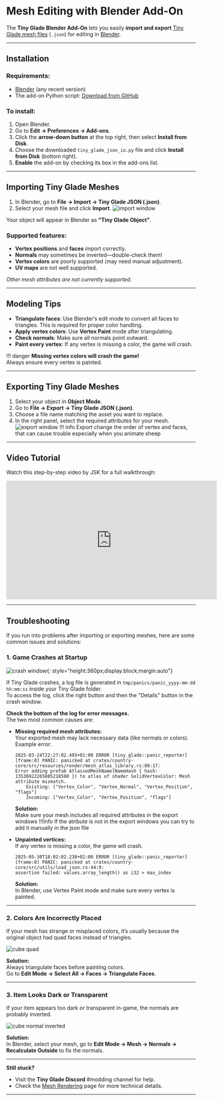# Mesh Editing with Blender Add-On

The **Tiny Glade Blender Add-On** lets you easily **import and export** [Tiny Glade mesh files](../game-knowledge/meshes.md) (`.json`) for editing in [Blender](https://www.blender.org/).

---

## Installation

### **Requirements:**  
- [Blender](https://www.blender.org/download/) (any recent version)
- The add-on Python script: [Download from GitHub](https://github.com/Hbeau/TinyGlade-Blender-AddOn/blob/main/tiny_glade_json_io.py)

### **To install:**  
1. Open Blender.  
2. Go to **Edit → Preferences → Add-ons**.  
3. Click the **arrow-down button** at the top right, then select **Install from Disk**.  
4. Choose the downloaded `tiny_glade_json_io.py` file and click **Install from Disk** (bottom right).  
5. **Enable** the add-on by checking its box in the add-ons list.  

---

## Importing Tiny Glade Meshes

1. In Blender, go to **File → Import → Tiny Glade JSON (.json)**.
2. Select your mesh file and click **Import**.
![import window](import.jpg)

Your object will appear in Blender as **"Tiny Glade Object"**.

### **Supported features:**
- **Vertex positions** and **faces** import correctly.  
- **Normals** may sometimes be inverted—double-check them!  
- **Vertex colors** are poorly supported (may need manual adjustment).  
- **UV maps** are not well supported.  

*Other mesh attributes are not currently supported.*

---

## Modeling Tips

- **Triangulate faces**: Use Blender’s edit mode to convert all faces to triangles. This is required for proper color handling.
- **Apply vertex colors**: Use **Vertex Paint** mode after triangulating.
- **Check normals**: Make sure all normals point outward.
- **Paint every vertex**: If any vertex is missing a color, the game will crash.

!!! danger
    **Missing vertex colors will crash the game!**  
    Always ensure every vertex is painted.

---

## Exporting Tiny Glade Meshes

1. Select your object in **Object Mode**.
2. Go to **File → Export → Tiny Glade JSON (.json)**.
3. Choose a file name matching the asset you want to replace.
4. In the right panel, select the required attributes for your mesh.
![export window](export.jpg)
!!! info
    Export change the order of vertex and faces, that can cause trouble especially when you animate sheep

---

## Video Tutorial

Watch this step-by-step video by JSK for a full walkthrough:

<div align="center">
<iframe width="560" height="315" src="https://www.youtube.com/embed/0-j9FaxsRGE?si=H5yMLdaPEZ3J2YAw" title="YouTube video player" frameborder="0" allow="accelerometer; autoplay; clipboard-write; encrypted-media; gyroscope; picture-in-picture; web-share" referrerpolicy="strict-origin-when-cross-origin" allowfullscreen></iframe>
</div>

---
## Troubleshooting

If you run into problems after importing or exporting meshes, here are some common issues and solutions:

### 1. Game Crashes at Startup

![crash window](crash.jpg){: style="height:360px;display:block;margin:auto"}

If Tiny Glade crashes, a log file is generated in `tmp/panics/panic_yyyy-mm-dd hh:mm:ss` inside your Tiny Glade folder.  
To access the log, click the right button and then the "Details" button in the crash window.

**Check the bottom of the log for error messages.**  
The two most common causes are:

- **Missing required mesh attributes:**  
  Your exported mesh may lack necessary data (like normals or colors).  
  Example error:
  ```
  2025-03-24T22:27:02.493+01:00 ERROR [tiny_glade::panic_reporter] [frame:0] PANIC: panicked at crates/country-core/src/resources/render/mesh_atlas_library.rs:89:17:
  Error adding prefab AtlassedMeshName(NameHash { hash: 13536922265885218580 }) to atlas of shader SolidVertexColor: Mesh attribute mismatch.
      Existing: ["Vertex_Color", "Vertex_Normal", "Vertex_Position", "flags"]
      Incoming: ["Vertex_Color", "Vertex_Position", "flags"]
  ```
  **Solution:**  
  Make sure your mesh includes all required attributes in the export windows 
!!!Info
    If the atribute is not in the export windows you can try to add it manually in the json file

- **Unpainted vertices:**  
  If any vertex is missing a color, the game will crash.
  ```
  2025-05-30T18:02:02.238+02:00 ERROR [tiny_glade::panic_reporter] [frame:0] PANIC: panicked at crates/country-core/src/utils/load_json.rs:44:9:
  assertion failed: values.array_length() as i32 > max_index
  ```
  **Solution:**  
  In Blender, use Vertex Paint mode and make sure every vertex is painted.

---

### 2. Colors Are Incorrectly Placed

If your mesh has strange or misplaced colors, it’s usually because the original object had quad faces instead of triangles.

![cube quad](cube_paint.jpg)

**Solution:**  
Always triangulate faces before painting colors.  
Go to **Edit Mode → Select All → Faces → Triangulate Faces**.

---

### 3. Item Looks Dark or Transparent

If your item appears too dark or transparent in-game, the normals are probably inverted.

![cube normal inverted](cube_normal_inverted.jpg)

**Solution:**  
In Blender, select your mesh, go to **Edit Mode → Mesh → Normals → Recalculate Outside** to fix the normals.

---

**Still stuck?**   
- Visit the **Tiny Glade Discord** #modding channel for help.  
- Check the [Mesh Rendering](../game-knowledge/meshes.md) page for more technical details.  

---


